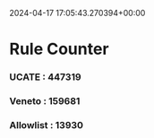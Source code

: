 2024-04-17 17:05:43.270394+00:00
# Rule Counter 
 ### UCATE : 447319

 ### Veneto : 159681

 ### Allowlist : 13930